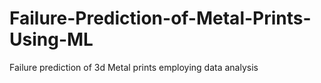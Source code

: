# Failure-Prediction-of-Metal-Prints-Using-ML
Failure prediction of 3d Metal prints employing data analysis
